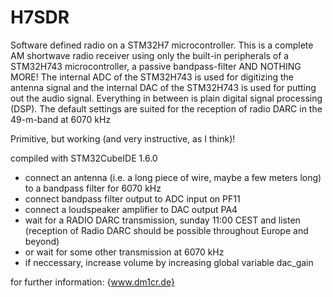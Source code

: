 # H7SDR
Software defined radio on a STM32H7 microcontroller.
This is a complete AM shortwave radio receiver using only the built-in peripherals of a STM32H743 microcontroller, a passive bandpass-filter AND NOTHING MORE!
The internal ADC of the STM32H743 is used for digitizing the antenna signal and the internal DAC of the STM32H743 is used for putting out the audio signal.
Everything in between is plain digital signal processing (DSP).
The default settings are suited for the reception of radio DARC in the 49-m-band at 6070 kHz 

Primitive, but working (and very instructive, as I think)!

compiled with STM32CubeIDE 1.6.0

- connect an antenna (i.e. a long piece of wire, maybe a few meters long) to a bandpass filter for 6070 kHz
- connect bandpass filter output to ADC input on PF11
- connect a loudspeaker amplifier to DAC output PA4
- wait for a RADIO DARC transmission, sunday 11:00 CEST and listen (reception of Radio DARC should be possible throughout Europe and beyond)
- or wait for some other transmission at 6070 kHz
- if neccessary, increase volume by increasing global variable dac_gain

for further information: {www.dm1cr.de}

